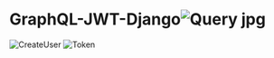 # GraphQL-JWT-Django![Query jpg](https://user-images.githubusercontent.com/102652685/163320791-8fa82bf7-459d-45e7-ae03-954eafecc1dc.png)
![CreateUser](https://user-images.githubusercontent.com/102652685/163320808-876ef00e-518c-41c5-9e3e-6e704eae9552.png)
![Token](https://user-images.githubusercontent.com/102652685/163320829-da08e3ee-596a-4d5c-af9b-2d96cd7ee071.png)
